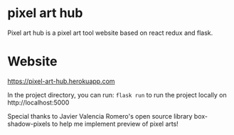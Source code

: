 # pixel art hub
Pixel art hub is a pixel art tool website based on react redux and flask. 

# Website 
https://pixel-art-hub.herokuapp.com

In the project directory, you can run: `flask run` to run the project locally on http://localhost:5000

Special thanks to Javier Valencia Romero's open source library box-shadow-pixels to help me implement preview of pixel arts!
